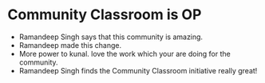 # Community Classroom is OP

- Ramandeep Singh says that this community is amazing.
- Ramandeep made this change.
- More power to kunal. love the work which your are doing for the community.
- Ramandeep Singh finds the Community Classroom initiative really great!
